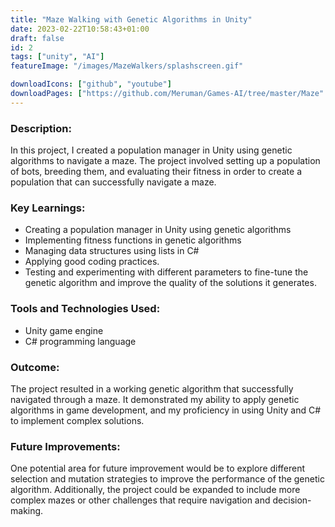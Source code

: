 ```yaml
---
title: "Maze Walking with Genetic Algorithms in Unity"
date: 2023-02-22T10:58:43+01:00
draft: false
id: 2
tags: ["unity", "AI"]
featureImage: "/images/MazeWalkers/splashscreen.gif"

downloadIcons: ["github", "youtube"]
downloadPages: ["https://github.com/Meruman/Games-AI/tree/master/Maze" ,"https://www.youtube.com/watch?v=hs2pOPHnaoM"]
---
```


### **Description:** 

In this project, I created a population manager in Unity using genetic algorithms to navigate a maze. The project involved setting up a population of bots, breeding them, and evaluating their fitness in order to create a population that can successfully navigate a maze.

### **Key Learnings:**

-   Creating a population manager in Unity using genetic algorithms
-   Implementing fitness functions in genetic algorithms
-   Managing data structures using lists in C#
-   Applying good coding practices.
-   Testing and experimenting with different parameters to fine-tune the genetic algorithm and improve the quality of the solutions it generates.
       
### **Tools and Technologies Used:**

-   Unity game engine
-   C# programming language

### **Outcome:**

The project resulted in a working genetic algorithm that successfully navigated through a maze. It demonstrated my ability to apply genetic algorithms in game development, and my proficiency in using Unity and C# to implement complex solutions.

### **Future Improvements:**

One potential area for future improvement would be to explore different selection and mutation strategies to improve the performance of the genetic algorithm. Additionally, the project could be expanded to include more complex mazes or other challenges that require navigation and decision-making.